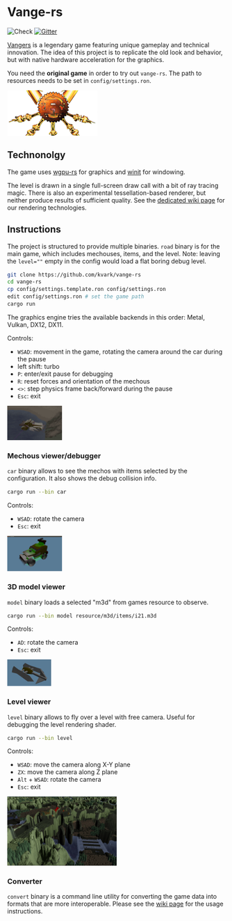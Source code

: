 # Vange-rs
![Check](https://github.com/kvark/vange-rs/workflows/Check/badge.svg)
[![Gitter](https://badges.gitter.im/kvark/vange-rs.svg)](https://gitter.im/vange-rs/Lobby?utm_source=badge&utm_medium=badge&utm_campaign=pr-badge)

[Vangers](https://www.gog.com/game/vangers) is a legendary game featuring unique gameplay and technical innovation.
The idea of this project is to replicate the old look and behavior, but with native hardware acceleration for the graphics.

You need the **original game** in order to try out `vange-rs`. The path to resources needs to be set in `config/settings.ron`.

![logo](docs/assets/logo-cut.png)

## Technonolgy

The game uses [wgpu-rs](https://github.com/gfx-rs/wgpu-rs) for graphics and [winit](https://github.com/tomaka/winit) for windowing.

The level is drawn in a single full-screen draw call with a bit of ray tracing magic. There is also an experimental tessellation-based renderer, but neither produce results of sufficient quality. See the [dedicated wiki page](https://github.com/kvark/vange-rs/wiki/Rendering-Techniques) for our rendering technologies.

## Instructions

The project is structured to provide multiple binaries. `road` binary is for the main game, which includes mechouses, items, and the level.
Note: leaving the `level=""` empty in the config would load a flat boring debug level.

```bash
git clone https://github.com/kvark/vange-rs
cd vange-rs
cp config/settings.template.ron config/settings.ron
edit config/settings.ron # set the game path
cargo run
```

The graphics engine tries the available backends in this order: Metal, Vulkan, DX12, DX11.

Controls:
  - `WSAD`: movement in the game, rotating the camera around the car during the pause
  - left shift: turbo
  - `P`: enter/exit pause for debugging
  - `R`: reset forces and orientation of the mechous
  - `<>`: step physics frame back/forward during the pause
  - `Esc`: exit

<img alt="game" src="etc/shots/Road11-pause.png" width="25%">

### Mechous viewer/debugger
`car` binary allows to see the mechos with items selected by the configuration. It also shows the debug collision info.
```bash
cargo run --bin car
```
Controls:
  - `WSAD`: rotate the camera
  - `Esc`: exit

<img alt="mechous debugging" src="etc/shots/Road10-debug-shape.png" width="25%">

### 3D model viewer
`model` binary loads a selected "m3d" from games resource to observe.
```bash
cargo run --bin model resource/m3d/items/i21.m3d
```
Controls:
  - `AD`: rotate the camera
  - `Esc`: exit

<img alt="item view" src="etc/shots/Road6a-item.png" width="20%">

### Level viewer
`level` binary allows to fly over a level with free camera. Useful for debugging the level rendering shader.
```bash
cargo run --bin level
```
Controls:
  - `WSAD`: move the camera along X-Y plane
  - `ZX`: move the camera along Z plane
  - `Alt` + `WSAD`: rotate the camera
  - `Esc`: exit

<img alt="level view" src="etc/shots/Road16-raymax.png" width="50%">

### Converter
`convert` binary is a command line utility for converting the game data into formats that are more interoperable. Please see the [wiki page](https://github.com/kvark/vange-rs/wiki/Resource-Converter) for the usage instructions.

